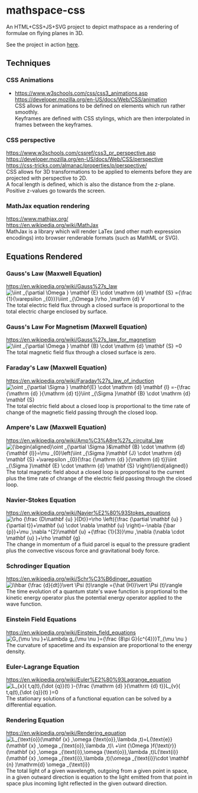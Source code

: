 # mathspace-css
An HTML+CSS+JS+SVG project to depict mathspace as a rendering of formulae on flying planes in 3D.  

See the project in action [here](https://jcarr.ca/mathspace-css).  

## Techniques

### CSS Animations
- https://www.w3schools.com/css/css3_animations.asp  
https://developer.mozilla.org/en-US/docs/Web/CSS/animation  
CSS allows for animations to be defined on elements which run rather smoothly.  
Keyframes are defined with CSS stylings, which are then interpolated in frames between the keyframes.  

### CSS perspective
https://www.w3schools.com/cssref/css3_pr_perspective.asp  
https://developer.mozilla.org/en-US/docs/Web/CSS/perspective  
https://css-tricks.com/almanac/properties/p/perspective/  
CSS allows for 3D transformations to be applied to elements before they are projected with perspective to 2D.  
A focal length is defined, which is also the distance from the z-plane. Positive z-values go towards the screen.  

### MathJax equation rendering
https://www.mathjax.org/  
https://en.wikipedia.org/wiki/MathJax  
MathJax is a library which will render LaTex (and other math expression encodings) into browser renderable formats (such as MathML or SVG).  

## Equations Rendered

### Gauss's Law (Maxwell Equation)
https://en.wikipedia.org/wiki/Gauss%27s_law  
![\iint _{\partial \Omega } \mathbf {E} \cdot \mathrm {d} \mathbf {S} ={\frac {1}{\varepsilon _{0}}}\iiint _{\Omega }\rho \,\mathrm {d} V](https://render.githubusercontent.com/render/math?math=%5Ciint%20_%7B%5Cpartial%20%5COmega%20%7D%20%5Cmathbf%20%7BE%7D%20%5Ccdot%20%5Cmathrm%20%7Bd%7D%20%5Cmathbf%20%7BS%7D%20%3D%7B%5Cfrac%20%7B1%7D%7B%5Cvarepsilon%20_%7B0%7D%7D%7D%5Ciiint%20_%7B%5COmega%20%7D%5Crho%20%5C%2C%5Cmathrm%20%7Bd%7D%20V)  
The total electric field flux through a closed surface is proportional to the total electric charge enclosed by surface.  

### Gauss's Law For Magnetism (Maxwell Equation)
https://en.wikipedia.org/wiki/Gauss%27s_law_for_magnetism  
![\iint _{\partial \Omega } \mathbf {B} \cdot \mathrm {d} \mathbf {S} =0](https://render.githubusercontent.com/render/math?math=%5Ciint%20_%7B%5Cpartial%20%5COmega%20%7D%20%5Cmathbf%20%7BB%7D%20%5Ccdot%20%5Cmathrm%20%7Bd%7D%20%5Cmathbf%20%7BS%7D%20%3D0)  
The total magnetic field flux through a closed surface is zero.  

### Faraday's Law (Maxwell Equation)
https://en.wikipedia.org/wiki/Faraday%27s_law_of_induction  
![\oint _{\partial \Sigma } \mathbf{E} \cdot \mathrm {d} \mathbf {l} =-{\frac {\mathrm {d} }{\mathrm {d} t}}\iint _{\Sigma }\mathbf {B} \cdot \mathrm {d} \mathbf {S}](https://render.githubusercontent.com/render/math?math=%5Coint%20_%7B%5Cpartial%20%5CSigma%20%7D%20%5Cmathbf%7BE%7D%20%5Ccdot%20%5Cmathrm%20%7Bd%7D%20%5Cmathbf%20%7Bl%7D%20%3D-%7B%5Cfrac%20%7B%5Cmathrm%20%7Bd%7D%20%7D%7B%5Cmathrm%20%7Bd%7D%20t%7D%7D%5Ciint%20_%7B%5CSigma%20%7D%5Cmathbf%20%7BB%7D%20%5Ccdot%20%5Cmathrm%20%7Bd%7D%20%5Cmathbf%20%7BS%7D)  
The total electric field about a closed loop is proportional to the time rate of change of the magnetic field passing through the closed loop.  

### Ampere's Law (Maxwell Equation)
https://en.wikipedia.org/wiki/Amp%C3%A8re%27s_circuital_law  
![{\begin{aligned}\oint _{\partial \Sigma }&\mathbf {B} \cdot \mathrm {d} {\mathbf {l}}=\mu _{0}\left(\iint _{\Sigma }\mathbf {J} \cdot \mathrm {d} \mathbf {S} +\varepsilon _{0}{\frac {\mathrm {d} }{\mathrm {d} t}}\iint _{\Sigma }\mathbf {E} \cdot \mathrm {d} \mathbf {S} \right)\\\end{aligned}}](https://render.githubusercontent.com/render/math?math=%7B%5Cbegin%7Baligned%7D%5Coint%20_%7B%5Cpartial%20%5CSigma%20%7D%26%5Cmathbf%20%7BB%7D%20%5Ccdot%20%5Cmathrm%20%7Bd%7D%20%7B%5Cmathbf%20%7Bl%7D%7D%3D%5Cmu%20_%7B0%7D%5Cleft(%5Ciint%20_%7B%5CSigma%20%7D%5Cmathbf%20%7BJ%7D%20%5Ccdot%20%5Cmathrm%20%7Bd%7D%20%5Cmathbf%20%7BS%7D%20%2B%5Cvarepsilon%20_%7B0%7D%7B%5Cfrac%20%7B%5Cmathrm%20%7Bd%7D%20%7D%7B%5Cmathrm%20%7Bd%7D%20t%7D%7D%5Ciint%20_%7B%5CSigma%20%7D%5Cmathbf%20%7BE%7D%20%5Ccdot%20%5Cmathrm%20%7Bd%7D%20%5Cmathbf%20%7BS%7D%20%5Cright)%5C%5C%5Cend%7Baligned%7D%7D)  
The total magnetic field about a closed loop is proportional to the current plus the time rate of chrange of the electric field passing through the closed loop.  

### Navier-Stokes Equation
https://en.wikipedia.org/wiki/Navier%E2%80%93Stokes_equations  
![\rho {\frac {D\mathbf {u} }{Dt}}=\rho \left({\frac {\partial \mathbf {u} }{\partial t}}+\mathbf {u} \cdot \nabla \mathbf {u} \right)=-\nabla {\bar {p}}+\mu \,\nabla ^{2}\mathbf {u} +{\tfrac {1}{3}}\mu \,\nabla (\nabla \cdot \mathbf {u} )+\rho \mathbf {g}](https://render.githubusercontent.com/render/math?math=%5Crho%20%7B%5Cfrac%20%7BD%5Cmathbf%20%7Bu%7D%20%7D%7BDt%7D%7D%3D%5Crho%20%5Cleft(%7B%5Cfrac%20%7B%5Cpartial%20%5Cmathbf%20%7Bu%7D%20%7D%7B%5Cpartial%20t%7D%7D%2B%5Cmathbf%20%7Bu%7D%20%5Ccdot%20%5Cnabla%20%5Cmathbf%20%7Bu%7D%20%5Cright)%3D-%5Cnabla%20%7B%5Cbar%20%7Bp%7D%7D%2B%5Cmu%20%5C%2C%5Cnabla%20%5E%7B2%7D%5Cmathbf%20%7Bu%7D%20%2B%7B%5Ctfrac%20%7B1%7D%7B3%7D%7D%5Cmu%20%5C%2C%5Cnabla%20(%5Cnabla%20%5Ccdot%20%5Cmathbf%20%7Bu%7D%20)%2B%5Crho%20%5Cmathbf%20%7Bg%7D)  
The change in momentum of a fluid parcel is equal to the pressure gradient plus the convective viscous force and gravitational body force.  

### Schrodinger Equation
https://en.wikipedia.org/wiki/Schr%C3%B6dinger_equation  
![i\hbar {\frac {d}{dt}}\vert \Psi (t)\rangle ={\hat {H}}\vert \Psi (t)\rangle](https://render.githubusercontent.com/render/math?math=i%5Chbar%20%7B%5Cfrac%20%7Bd%7D%7Bdt%7D%7D%5Cvert%20%5CPsi%20(t)%5Crangle%20%3D%7B%5Chat%20%7BH%7D%7D%5Cvert%20%5CPsi%20(t)%5Crangle)  
The time evolution of a quantum state's wave function is proprtional to the kinetic energy operator plus the potential energy operator applied to the wave function.  

### Einstein Field Equations
https://en.wikipedia.org/wiki/Einstein_field_equations  
![G_{\mu \nu }+\Lambda g_{\mu \nu }={\frac {8\pi G}{c^{4}}}T_{\mu \nu }](https://render.githubusercontent.com/render/math?math=G_%7B%5Cmu%20%5Cnu%20%7D%2B%5CLambda%20g_%7B%5Cmu%20%5Cnu%20%7D%3D%7B%5Cfrac%20%7B8%5Cpi%20G%7D%7Bc%5E%7B4%7D%7D%7DT_%7B%5Cmu%20%5Cnu%20%7D)  
The curvature of spacetime and its expansion are proportional to the energy density.  

### Euler-Lagrange Equation
https://en.wikipedia.org/wiki/Euler%E2%80%93Lagrange_equation  
![L_{x}( t,q(t),{\dot {q}}(t) )-{\frac {\mathrm {d} }{\mathrm {d} t}}L_{v}( t,q(t),{\dot {q}}(t) )=0](https://render.githubusercontent.com/render/math?math=L_%7Bx%7D%28t%2Cq%28t%29%2C%7B%5Cdot%20%7Bq%7D%7D%28t%29%29-%7B%5Cfrac%20%7B%5Cmathrm%20%7Bd%7D%20%7D%7B%5Cmathrm%20%7Bd%7D%20t%7D%7DL_%7Bv%7D%28t%2Cq%28t%29%2C%7B%5Cdot%20%7Bq%7D%7D%28t%29%29%3D0)  
The stationary solutions of a functional equation can be solved by a differential equation.  

### Rendering Equation
https://en.wikipedia.org/wiki/Rendering_equation  
![L_{\text{o}}(\mathbf {x} ,\omega _{\text{o}},\lambda ,t)=L_{\text{e}}(\mathbf {x} ,\omega _{\text{o}},\lambda ,t)\ +\int _{\Omega }f_{\text{r}}(\mathbf {x} ,\omega _{\text{i}},\omega _{\text{o}},\lambda ,t)L_{\text{i}}(\mathbf {x} ,\omega _{\text{i}},\lambda ,t)(\omega _{\text{i}}\cdot \mathbf {n} )\mathrm{d} \omega _{\text{i}}](https://render.githubusercontent.com/render/math?math=L_%7B%5Ctext%7Bo%7D%7D(%5Cmathbf%20%7Bx%7D%20%2C%5Comega%20_%7B%5Ctext%7Bo%7D%7D%2C%5Clambda%20%2Ct)%3DL_%7B%5Ctext%7Be%7D%7D(%5Cmathbf%20%7Bx%7D%20%2C%5Comega%20_%7B%5Ctext%7Bo%7D%7D%2C%5Clambda%20%2Ct)%5C%20%2B%5Cint%20_%7B%5COmega%20%7Df_%7B%5Ctext%7Br%7D%7D(%5Cmathbf%20%7Bx%7D%20%2C%5Comega%20_%7B%5Ctext%7Bi%7D%7D%2C%5Comega%20_%7B%5Ctext%7Bo%7D%7D%2C%5Clambda%20%2Ct)L_%7B%5Ctext%7Bi%7D%7D(%5Cmathbf%20%7Bx%7D%20%2C%5Comega%20_%7B%5Ctext%7Bi%7D%7D%2C%5Clambda%20%2Ct)(%5Comega%20_%7B%5Ctext%7Bi%7D%7D%5Ccdot%20%5Cmathbf%20%7Bn%7D%20)%5Coperatorname%20%7Bd%7D%20%5Comega%20_%7B%5Ctext%7Bi%7D%7D)  
The total light of a given wavelength, outgoing from a given point in space, in a given outward direction is equation to the light emitted from that point in space plus incoming light reflected in the given outward direction.  

